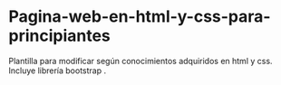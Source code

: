 # Pagina-web-en-html-y-css-para-principiantes
Plantilla para modificar según conocimientos adquiridos en html y css. Incluye librería bootstrap . 
